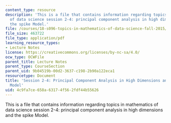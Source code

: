 ```yaml
---
content_type: resource
description: 'This is a file that contains information regarding topics in mathematics
  of data science session 2-4: principal component analysis in high dimensions and
  the spike Model.'
file: /courses/18-s096-topics-in-mathematics-of-data-science-fall-2015/4c9fa7ce658a63174f562fdf44b55626_MIT18_S096F15_Ses2_4.pdf
file_size: 463722
file_type: application/pdf
learning_resource_types:
- Lecture Notes
license: https://creativecommons.org/licenses/by-nc-sa/4.0/
ocw_type: OCWFile
parent_title: Lecture Notes
parent_type: CourseSection
parent_uid: 9b04519b-00d2-3637-c198-2b90a122eca1
resourcetype: Document
title: 'Session 2-4: Principal Component Analysis in High Dimensions and the Spike
  Model'
uid: 4c9fa7ce-658a-6317-4f56-2fdf44b55626
---
```

This is a file that contains information regarding topics in mathematics of data science session 2-4: principal component analysis in high dimensions and the spike Model.
